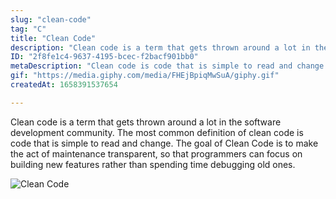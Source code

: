 ```yaml
---
slug: "clean-code"
tag: "C"
title: "Clean Code"
description: "Clean code is a term that gets thrown around a lot in the software development community. The most common definition of clean code is code that is simple to read and change. The goal of Clean Code is to make the act of maintenance transparent, so that programmers can focus on building new features rather than spending time debugging old ones."
ID: "2f8fe1c4-9637-4195-bcec-f2bacf901bb0"
metaDescription: "Clean code is code that is simple to read and change."
gif: "https://media.giphy.com/media/FHEjBpiqMwSuA/giphy.gif"
createdAt: 1658391537654

---
```

Clean code is a term that gets thrown around a lot in the software development community. The most common definition of clean code is code that is simple to read and change. The goal of Clean Code is to make the act of maintenance transparent, so that programmers can focus on building new features rather than spending time debugging old ones.

![Clean Code](https://media.giphy.com/media/FHEjBpiqMwSuA/giphy.gif)